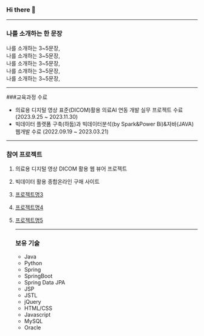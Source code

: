 ### Hi there 👋

---

### 나를 소개하는 한 문장

나를 소개하는 3~5문장, <br>
나를 소개하는 3~5문장, <br>
나를 소개하는 3~5문장, <br>
나를 소개하는 3~5문장, <br>
나를 소개하는 3~5문장, <br>

---

###교육과정 수료
* 의료용 디지털 영상 표준(DICOM)활용 의료AI 연동 개발 실무 프로젝트 수료 (2023.9.25 ~ 2023.11.30)
* 빅데이터 플랫폼 구축(하둡)과 빅데이터분석(by Spark&Power Bi)&자바(JAVA)웹개발 수료 (2022.09.19 ~ 2023.03.21)

---

### 참여 프로젝트
1. 의료용 디지털 영상 DICOM 활용 웹 뷰어 프로젝트
2. 빅데이터 활용 종합온라인 구매 사이트
3. [프로젝트명3](깃헙리포지토리주소)
4. [프로젝트명4](배포링크)
5. [프로젝트명5](테스크툴주소)

   ---

   ### 보유 기술
   * Java
   * Python
   * Spring
   * SpringBoot
   * Spring Data JPA
   * JSP
   * JSTL
   * jQuery
   * HTML/CSS
   * Javascript
   * MySQL
   * Oracle
<!--
**jhoh416/jhoh416** is a ✨ _special_ ✨ repository because its `README.md` (this file) appears on your GitHub profile.

Here are some ideas to get you started:

- 🔭 I’m currently working on ...
- 🌱 I’m currently learning ...
- 👯 I’m looking to collaborate on ...
- 🤔 I’m looking for help with ...
- 💬 Ask me about ...
- 📫 How to reach me: ...
- 😄 Pronouns: ...
- ⚡ Fun fact: ...
-->
